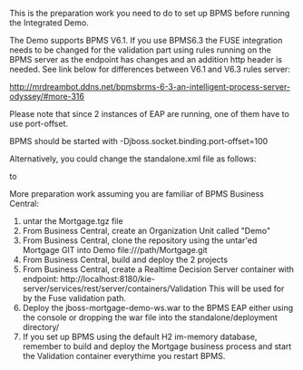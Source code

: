This is the preparation work you need to do to set up BPMS before running the Integrated Demo.

The Demo supports BPMS V6.1. If you use BPMS6.3 the FUSE integration needs to be changed
for the validation part using rules running on the BPMS server as the endpoint has changes
and an addition http header is needed. See link below for differences between V6.1 and V6.3
rules server:

http://mrdreambot.ddns.net/bpmsbrms-6-3-an-intelligent-process-server-odyssey/#more-316

Please note that since 2 instances of EAP are running, one of them have to use port-offset.

BPMS should be started with -Djboss.socket.binding.port-offset=100

Alternatively, you could change the standalone.xml file as follows:

<socket-binding-group name="standard-sockets" default-interface="public" 
   port-offset="${jboss.socket.binding.port-offset:0}">

to

<socket-binding-group name="standard-sockets" default-interface="public" 
   port-offset="${jboss.socket.binding.port-offset:100}">

More preparation work assuming you are familiar of BPMS Business Central:

1) untar the Mortgage.tgz file
2) From Business Central, create an Organization Unit called "Demo"
3) From Business Central, clone the repository using the untar'ed Mortgage GIT into Demo
    file:///path/Mortgage.git
4) From Business Central, build and deploy the 2 projects
5) From Business Central, create a Realtime Decision Server container with endpoint:
   http://localhost:8180/kie-server/services/rest/server/containers/Validation
   This will be used for by the Fuse validation path.
6) Deploy the jboss-mortgage-demo-ws.war to the BPMS EAP either using the console or
   dropping the war file into the standalone/deployment directory/
7) If you set up BPMS using the default H2 im-memory database, remember to
   build and deploy the Mortgage business process and start the Validation container
   everythime you restart BPMS.
